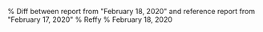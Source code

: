 % Diff between report from "February 18, 2020" and reference report from "February 17, 2020"
% Reffy
% February 18, 2020

